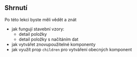 ## Shrnutí

Po této lekci byste měli vědět a znát

- jak fungují stavební vzory:
  - detail položky
  - detail položky s načítáním dat
- jak vytvářet znovupoužitelné komponenty
- jak využít prop `children` pro vytváření obecných komponent

